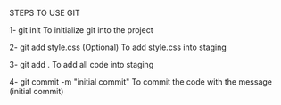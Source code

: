STEPS TO USE GIT

1- git init
To initialize git into the project

2- git add style.css (Optional)
To add style.css into staging

3- git add .
To add all code into staging

4- git commit -m "initial commit"
To commit the code with the message (initial commit)
